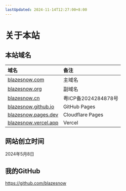 ```yaml
---
lastUpdated: 2024-11-14T12:27:00+8:00
---
```


# 关于本站

## 本站域名

| 域名                                                 | 备注                |
| :--------------------------------------------------- | :------------------ |
| [blazesnow.com](https://blazesnow.com)               | 主域名              |
| [blazesnow.org](https://blazesnow.org)               | 副域名              |
| [blazesnow.cn](https://blazesnow.cn)                 | 粤ICP备2024284878号 |
| [blazesnow.github.io](https://blazesnow.github.io)   | GitHub Pages        |
| [blazesnow.pages.dev](https://blazesnow.pages.dev)   | Cloudflare Pages    |
| [blazesnow.vercel.app](https://blazesnow.vercel.app) | Vercel              |

## 网站创立时间

2024年5月8日

## 我的GitHub

<https://github.com/blazesnow>